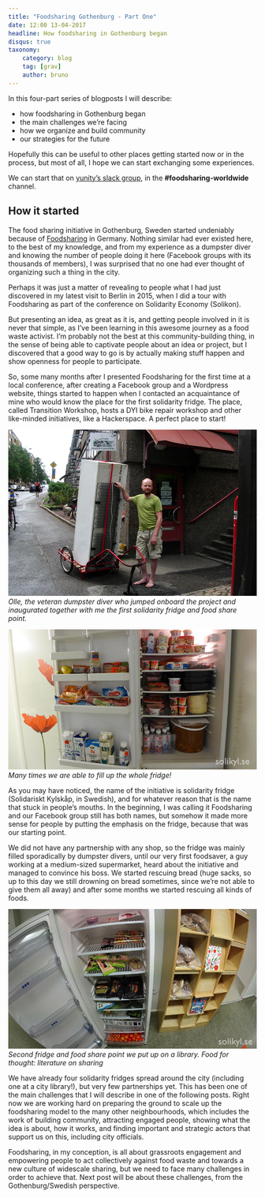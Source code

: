 ```yaml
---
title: "Foodsharing Gothenburg - Part One"
date: 12:00 13-04-2017
headline: How foodsharing in Gothenburg began
disqus: true
taxonomy:
    category: blog
    tag: [grav]
    author: bruno
---
```


In this four-part series of blogposts I will describe:

- how foodsharing in Gothenburg began
- the main challenges we’re facing
- how we organize and build community
- our strategies for the future

Hopefully this can be useful to other places getting started now or in the process, but most of all, I hope we can start exchanging some experiences.

We can start that on [yunity’s slack group](https://slackin.yunity.org/), in the __#foodsharing-worldwide__ channel.

## How it started

The food sharing initiative in Gothenburg, Sweden started undeniably because of [Foodsharing](https://foodsharing.de) in Germany. Nothing similar had ever existed here, to the best of my knowledge, and from my experience as a dumpster diver and knowing the number of people doing it here (Facebook groups with its thousands of members), I was surprised that no one had ever thought of organizing such a thing in the city.

Perhaps it was just a matter of revealing to people what I had just discovered in my latest visit to Berlin in 2015, when I did a tour with Foodsharing as part of the conference on Solidarity Economy (Solikon).

But presenting an idea, as great as it is, and getting people involved in it is never that simple, as I’ve been learning in this awesome journey as a food waste activist. I’m probably not the best at this community-building thing, in the sense of being able to captivate people about an idea or project, but I discovered that a good way to go is by actually making stuff happen and show openness for people to participate.

So, some many months after I presented Foodsharing for the first time at a local conference, after creating a Facebook group and a Wordpress website, things started to happen when I contacted an acquaintance of mine who would know the place for the first solidarity fridge. The place, called Transition Workshop, hosts a DYI bike repair workshop and other like-minded initiatives, like a Hackerspace. A perfect place to start!

![](/images/homescroll_02a.jpg)
_Olle, the veteran dumpster diver who jumped onboard the project and inaugurated together with me the first solidarity fridge and food share point._

![](/images/P1130002.jpg)
_Many times we are able to fill up the whole fridge!_

As you may have noticed, the name of the initiative is solidarity fridge (Solidariskt Kylskåp, in Swedish), and for whatever reason that is the name that stuck in people’s mouths. In the beginning, I was calling it Foodsharing and our Facebook group still has both names, but somehow it made more sense for people by putting the emphasis on the fridge, because that was our starting point.

We did not have any partnership with any shop, so the fridge was mainly filled sporadically by dumpster divers, until our very first foodsaver, a guy working at a medium-sized supermarket, heard about the initiative and managed to convince his boss. We started rescuing bread (huge sacks, so up to this day we still drowning on bread sometimes, since we’re not able to give them all away) and after some months we started rescuing all kinds of foods.

![](/images/DSC03790.jpg)
_Second fridge and food share point we put up on a library. Food for thought: literature on sharing_

We have already four solidarity fridges spread around the city (including one at a city library!), but very few partnerships yet. This has been one of the main challenges that I will describe in one of the following posts. Right now we are working hard on preparing the ground to scale up the foodsharing model to the many other neighbourhoods, which includes the work of building community, attracting engaged people, showing what the idea is about, how it works, and finding important and strategic actors that support us on this, including city officials.

Foodsharing, in my conception, is all about grassroots engagement and empowering people to act collectively against food waste and towards a new culture of widescale sharing, but we need to face many challenges in order to achieve that. Next post will be about these challenges, from the Gothenburg/Swedish perspective.


